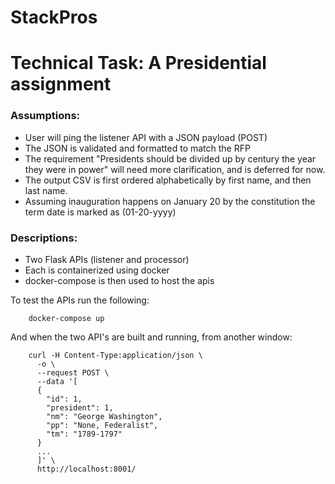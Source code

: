 # StackPros

# Technical Task: A Presidential assignment

### Assumptions:
- User will ping the listener API with a JSON payload (POST)
- The JSON is validated and formatted to match the RFP
- The requirement "Presidents should be divided up by century the year they were in power" will need more clarification, and is deferred for now.
- The output CSV is first ordered alphabetically by first name, and then last name. 
- Assuming inauguration happens on January 20 by the constitution the term date is marked as (01-20-yyyy) 

### Descriptions:
- Two Flask APIs (listener and processor)
- Each is containerized using docker
- docker-compose is then used to host the apis

To test the APIs run the following:

```.env
    docker-compose up
```

And when the two API's are built and running, from another window:

```.env
    curl -H Content-Type:application/json \
      -o \
      --request POST \
      --data '[
      {
        "id": 1,
        "president": 1,
        "nm": "George Washington",
        "pp": "None, Federalist",
        "tm": "1789-1797"
      }
      ...
      ]' \
      http://localhost:8001/
```







